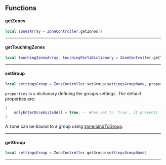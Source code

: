 [zone:bindToGroup]: https://1foreverhd.github.io/ZonePlus/api/zone/#bindtogroup

## Functions

#### getZones
```lua
local zonesArray = ZoneController.getZones()
```

----
#### getTouchingZones
```lua
local touchingZonesArray, touchingPartsDictionary = ZoneController.getTouchingZones(BasePart)
```

----
#### setGroup
```lua
local settingsGroup = ZoneController.setGroup(settingsGroupName, properties)
```

``properties`` is a dictionary defining the groups settings. The default properties are:
```lua
{
	onlyEnterOnceExitedAll = true, -- When set to `true`, it prevents items (players, parts, etc) from entering multiple zones at once within that group.
}
```
A zone can be bound to a group using [zone:bindToGroup].

----
#### getGroup
```lua
local settingsGroup = ZoneController.getGroup(settingsGroupName)
```

----
